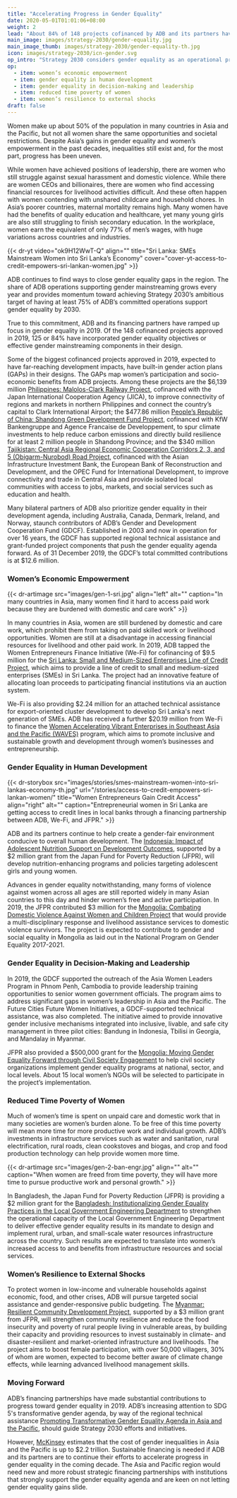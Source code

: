 ```yaml
---
title: "Accelerating Progress in Gender Equality"
date: 2020-05-01T01:01:06+08:00
weight: 2
lead: "About 84% of 148 projects cofinanced by ADB and its partners have incorporated gender equality objectives or effective gender mainstreaming components in their design. Future partnerships will strongly support the gender equality agenda and not let gender equality gains slide."
main_image: images/strategy-2030/gender-equality.jpg
main_image_thumb: images/strategy-2030/gender-equality-th.jpg
icon: images/strategy-2030/icn-gender.svg
op_intro: "Strategy 2030 considers gender equality as an operational priority and focuses on five areas:"
op: 
  - item: women’s economic empowerment
  - item: gender equality in human development
  - item: gender equality in decision-making and leadership
  - item: reduced time poverty of women
  - item: women’s resilience to external shocks
draft: false
---
```


Women make up about 50% of the population in many countries in Asia and the Pacific, but not all women share the same opportunities and societal restrictions. Despite Asia’s gains in gender equality and women’s empowerment in the past decades, inequalities still exist and, for the most part, progress has been uneven.

While women have achieved positions of leadership, there are women who still struggle against sexual harassment and domestic violence. While there are women CEOs and billionaires, there are women who find accessing financial resources for livelihood activities difficult. And these often happen with women contending with unshared childcare and household chores. In Asia’s poorer countries, maternal mortality remains high. Many women have had the benefits of quality education and healthcare, yet many young girls are also still struggling to finish secondary education. In the workplace, women earn the equivalent of only 77% of men’s wages, with huge variations across countries and industries.

{{< dr-yt video="ok9H12WwT-Q" align="" title="Sri Lanka: SMEs Mainstream Women into Sri Lanka’s Economy" cover="cover-yt-access-to-credit-empowers-sri-lankan-women.jpg" >}}

ADB continues to find ways to close gender equality gaps in the region. The share of ADB operations supporting gender mainstreaming grows every year and provides momentum toward achieving Strategy 2030’s ambitious target of having at least 75% of ADB’s committed operations support gender equality by 2030.

True to this commitment, ADB and its financing partners have ramped up focus in gender equality in 2019. Of the 148 cofinanced projects approved in 2019, 125 or 84% have incorporated gender equality objectives or effective gender mainstreaming components in their design.

Some of the biggest cofinanced projects approved in 2019, expected to have far-reaching development impacts, have built-in gender action plans (GAPs) in their designs. The GAPs map women’s participation and socio-economic benefits from ADB projects. Among these projects are the $6,139 million [Philippines: Malolos-Clark Railway Project](https://www.adb.org/projects/52083-001/main), cofinanced with the Japan International Cooperation Agency (JICA), to improve connectivity of regions and markets in northern Philippines and connect the country’s capital to Clark International Airport; the $477.86 million [People’s Republic of China: Shandong Green Development Fund Project](https://www.adb.org/projects/51194-001/main), cofinanced with KfW Bankengruppe and Agence Francaise de Developpement, to spur climate investments to help reduce carbon emissions and directly build resilience for at least 2 million people in Shandong Province; and the $340 million [Tajikistan: Central Asia Regional Economic Cooperation Corridors 2, 3, and 5 (Obigarm-Nurobod) Road Project](https://www.adb.org/projects/52042-001/main), cofinanced with the Asian Infrastructure Investment Bank, the European Bank of Reconstruction and Development, and the OPEC Fund for International Development, to improve connectivity and trade in Central Asia and provide isolated local communities with access to jobs, markets, and social services such as education and health.  

Many bilateral partners of ADB also prioritize gender equality in their development agenda, including Australia, Canada, Denmark, Ireland, and Norway, staunch contributors of ADB’s Gender and Development Cooperation Fund (GDCF). Established in 2003 and now in operation for over 16 years, the GDCF has supported regional technical assistance and grant-funded project components that push the gender equality agenda forward. As of 31 December 2019, the GDCF’s total committed contributions is at $12.6 million.

### Women’s Economic Empowerment

{{< dr-artimage src="images/gen-1-sri.jpg" align="left" alt="" caption="In many countries in Asia, many women find it hard to access paid work because they are burdened with domestic and care work" >}}

In many countries in Asia, women are still burdened by domestic and care work, which prohibit them from taking on paid skilled work or livelihood opportunities. Women are still at a disadvantage in accessing financial resources for livelihood and other paid work. In 2019, ADB tapped the Women Entrepreneurs Finance Initiative (We-Fi) for cofinancing of $9.5 million for the [Sri Lanka: Small and Medium-Sized Enterprises Line of Credit Project](https://www.adb.org/projects/49273-001/main#project-overview), which aims to provide a line of credit to small and medium-sized enterprises (SMEs) in Sri Lanka. The project had an innovative feature of allocating loan proceeds to participating financial institutions via an auction system. 

We-Fi is also providing $2.24 million for an attached technical assistance for export-oriented cluster development to develop Sri Lanka's next generation of SMEs. ADB has received a further $20.19 million from We-Fi to finance the [Women Accelerating Vibrant Enterprises in Southeast Asia and the Pacific (WAVES)](https://www.adb.org/news/new-we-fi-financing-enhance-adbs-support-women-led-smes-viet-nam-and-pacific) program, which aims to promote inclusive and sustainable growth and development through women’s businesses and entrepreneurship.

### Gender Equality in Human Development

{{< dr-storybox src="images/stories/smes-mainstream-women-into-sri-lankas-economy-th.jpg" url="/stories/access-to-credit-empowers-sri-lankan-women/" title="Women Entrepreneurs Gain Credit Access" align="right" alt="" caption="Entrepreneurial women in Sri Lanka are getting access to credit lines in local banks through a financing partnership between ADB, We-Fi, and JFPR." >}}

ADB and its partners continue to help create a gender-fair environment conducive to overall human development. The [Indonesia: Impact of Adolescent Nutrition Support on Development Outcomes](https://www.adb.org/projects/51354-001/main#project-overview), supported by a $2 million grant from the Japan Fund for Poverty Reduction (JFPR), will develop nutrition-enhancing programs and policies targeting adolescent girls and young women. 

Advances in gender equality notwithstanding, many forms of violence against women across all ages are still reported widely in many Asian countries to this day and hinder women’s free and active participation. In 2019, the JFPR contributed $3 million for the [Mongolia: Combating Domestic Violence Against Women and Children Project](https://www.adb.org/projects/51217-001/main#project-overview) that would provide a multi-disciplinary response and livelihood assistance services to domestic violence survivors. The project is expected to contribute to gender and social equality in Mongolia as laid out in the National Program on Gender Equality 2017-2021. 

### Gender Equality in Decision-Making and Leadership

In 2019, the GDCF supported the outreach of the Asia Women Leaders Program in Phnom Penh, Cambodia to provide leadership training opportunities to senior women government officials. The program aims to address significant gaps in women’s leadership in Asia and the Pacific. The Future Cities Future Women Initiatives, a GDCF-supported technical assistance, was also completed. The initiative aimed to provide innovative gender inclusive mechanisms integrated into inclusive, livable, and safe city management in three pilot cities: Bandung in Indonesia, Tbilisi in Georgia, and Mandalay in Myanmar.

JFPR also provided a $500,000 grant for the [Mongolia: Moving Gender Equality Forward through Civil Society Engagement](https://www.adb.org/projects/52314-001/main#project-overview) to help civil society organizations implement gender equality programs at national, sector, and local levels. About 15 local women’s NGOs will be selected to participate in the project’s implementation.

### Reduced Time Poverty of Women

Much of women’s time is spent on unpaid care and domestic work that in many societies are women’s burden alone. To be free of this time poverty will mean more time for more productive work and individual growth. ADB’s investments in infrastructure services such as water and sanitation, rural electrification, rural roads, clean cookstoves and biogas, and crop and food production technology can help provide women more time.

{{< dr-artimage src="images/gen-2-ban-engr.jpg" align="" alt="" caption="When women are freed from time poverty, they will have more time to pursue productive work and personal growth." >}}

In Bangladesh, the Japan Fund for Poverty Reduction (JFPR) is providing a $2 million grant for the [Bangladesh: Institutionalizing Gender Equality Practices in the Local Government Engineering Department](https://www.adb.org/projects/51319-001/main#project-overview) to strengthen the operational capacity of the Local Government Engineering Department to deliver effective gender equality results in its mandate to design and implement rural, urban, and small-scale water resources infrastructure across the country. Such results are expected to translate into women’s increased access to and benefits from infrastructure resources and social services. 

### Women’s Resilience to External Shocks

To protect women in low-income and vulnerable households against economic, food, and other crises, ADB will pursue targeted social assistance and gender-responsive public budgeting. The [Myanmar: Resilient Community Development Project](https://www.adb.org/projects/51242-002/main#project-stories), supported by a $3 million grant from JFPR, will strengthen community resilience and reduce the food insecurity and poverty of rural people living in vulnerable areas, by building their capacity and providing resources to invest sustainably in climate- and disaster-resilient and market-oriented infrastructure and livelihoods. The project aims to boost female participation, with over 50,000 villagers, 30% of whom are women, expected to become better aware of climate change effects, while learning advanced livelihood management skills.

### Moving Forward

ADB’s financing partnerships have made substantial contributions to progress toward gender equality in 2019. ADB’s increasing attention to SDG 5's transformative gender agenda, by way of the regional technical assistance [Promoting Transformative Gender Equality Agenda in Asia and the Pacific](https://www.adb.org/projects/52214-001/main#project-overview), should guide Strategy 2030 efforts and initiatives. 

However, [McKinsey](https://www.mckinsey.com/featured-insights/gender-equality/the-power-of-parity-advancing-womens-equality-in-asia-pacific) estimates that the cost of gender inequalities in Asia and the Pacific is up to $2.2 trillion.  Sustainable financing is needed if ADB and its partners are to continue their efforts to accelerate progress in gender equality in the coming decade. The Asia and Pacific region would need new and more robust strategic financing partnerships with institutions that strongly support the gender equality agenda and are keen on not letting gender equality gains slide.
